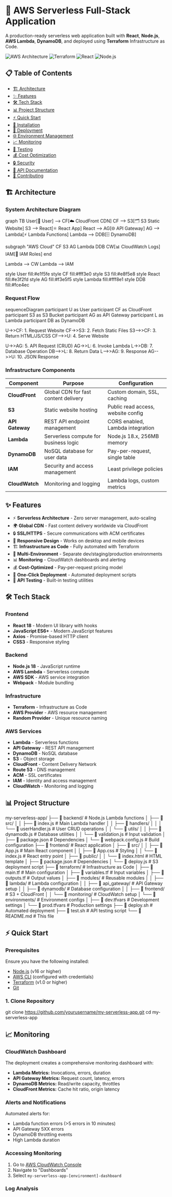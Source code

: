 # 🚀 AWS Serverless Full-Stack Application

A production-ready serverless web application built with **React**, **Node.js**, **AWS Lambda**, **DynamoDB**, and deployed using **Terraform** Infrastructure as Code.

![AWS Architecture](https://img.shields.io/badge/AWS-Serverless-orange) ![Terraform](https://img.shields.io/badge/Terraform-IaC-purple) ![React](https://img.shields.io/badge/React-Frontend-blue) ![Node.js](https://img.shields.io/badge/Node.js-Backend-green)

## 📋 Table of Contents

- [🏗️ Architecture](#️-architecture)
- [✨ Features](#-features)
- [🛠️ Tech Stack](#️-tech-stack)
- [📊 Project Structure](#-project-structure)
- [⚡ Quick Start](#-quick-start)
- [🔧 Installation](#-installation)
- [🚀 Deployment](#-deployment)
- [🌐 Environment Management](#-environment-management)
- [📈 Monitoring](#-monitoring)
- [🧪 Testing](#-testing)
- [💰 Cost Optimization](#-cost-optimization)
- [🔒 Security](#-security)
- [📝 API Documentation](#-api-documentation)
- [🤝 Contributing](#-contributing)

## 🏗️ Architecture

### System Architecture Diagram

graph TB
User[👤 User] --> CF[☁️ CloudFront CDN]
CF --> S3[🗂️ S3 Static Website]
S3 --> React[⚛️ React App]
React --> AG[🌐 API Gateway]
AG --> Lambda[⚡ Lambda Functions]
Lambda --> DDB[🗄️ DynamoDB]

subgraph "AWS Cloud"
    CF
    S3
    AG
    Lambda
    DDB
    CW[📊 CloudWatch Logs]
    IAM[🔐 IAM Roles]
end

Lambda --> CW
Lambda --> IAM

style User fill:#e1f5fe
style CF fill:#fff3e0
style S3 fill:#e8f5e8
style React fill:#e3f2fd
style AG fill:#f3e5f5
style Lambda fill:#fff8e1
style DDB fill:#fce4ec



### Request Flow

sequenceDiagram
participant U as User
participant CF as CloudFront
participant S3 as S3 Bucket
participant AG as API Gateway
participant L as Lambda
participant DB as DynamoDB

U->>CF: 1. Request Website
CF->>S3: 2. Fetch Static Files
S3-->>CF: 3. Return HTML/JS/CSS
CF-->>U: 4. Serve Website

U->>AG: 5. API Request (CRUD)
AG->>L: 6. Invoke Lambda
L->>DB: 7. Database Operation
DB-->>L: 8. Return Data
L-->>AG: 9. Response
AG-->>U: 10. JSON Response




### Infrastructure Components

| Component | Purpose | Configuration |
|-----------|---------|---------------|
| **CloudFront** | Global CDN for fast content delivery | Custom domain, SSL, caching |
| **S3** | Static website hosting | Public read access, website config |
| **API Gateway** | REST API endpoint management | CORS enabled, Lambda integration |
| **Lambda** | Serverless compute for business logic | Node.js 18.x, 256MB memory |
| **DynamoDB** | NoSQL database for user data | Pay-per-request, single table |
| **IAM** | Security and access management | Least privilege policies |
| **CloudWatch** | Monitoring and logging | Lambda logs, custom metrics |

## ✨ Features

- ⚡ **Serverless Architecture** - Zero server management, auto-scaling
- 🌍 **Global CDN** - Fast content delivery worldwide via CloudFront
- 🔒 **SSL/HTTPS** - Secure communications with ACM certificates
- 📱 **Responsive Design** - Works on desktop and mobile devices
- 🏗️ **Infrastructure as Code** - Fully automated with Terraform
- 🔄 **Multi-Environment** - Separate dev/staging/production environments
- 📊 **Monitoring** - CloudWatch dashboards and alerting
- 💰 **Cost-Optimized** - Pay-per-request pricing model
- 🚀 **One-Click Deployment** - Automated deployment scripts
- 🧪 **API Testing** - Built-in testing utilities

## 🛠️ Tech Stack

### Frontend
- **React 18** - Modern UI library with hooks
- **JavaScript ES6+** - Modern JavaScript features
- **Axios** - Promise-based HTTP client
- **CSS3** - Responsive styling

### Backend
- **Node.js 18** - JavaScript runtime
- **AWS Lambda** - Serverless compute
- **AWS SDK** - AWS service integration
- **Webpack** - Module bundling

### Infrastructure
- **Terraform** - Infrastructure as Code
- **AWS Provider** - AWS resource management
- **Random Provider** - Unique resource naming

### AWS Services
- **Lambda** - Serverless functions
- **API Gateway** - REST API management
- **DynamoDB** - NoSQL database
- **S3** - Object storage
- **CloudFront** - Content Delivery Network
- **Route 53** - DNS management
- **ACM** - SSL certificates
- **IAM** - Identity and access management
- **CloudWatch** - Monitoring and logging

## 📊 Project Structure


my-serverless-app/
├── 📁 backend/ # Node.js Lambda functions
│ ├── 📁 src/
│ │ ├── 📄 index.js # Main Lambda handler
│ │ ├── 📁 handlers/
│ │ │ └── 📄 userHandler.js # User CRUD operations
│ │ └── 📁 utils/
│ │ ├── 📄 dynamodb.js # Database utilities
│ │ └── 📄 validation.js # Input validation
│ ├── 📄 package.json # Dependencies
│ └── 📄 webpack.config.js # Build configuration
├── 📁 frontend/ # React application
│ ├── 📁 src/
│ │ ├── 📄 App.js # Main React component
│ │ ├── 📄 App.css # Styling
│ │ └── 📄 index.js # React entry point
│ ├── 📁 public/
│ │ └── 📄 index.html # HTML template
│ ├── 📄 package.json # Dependencies
│ └── 📄 deploy.js # S3 deployment script
├── 📁 terraform/ # Infrastructure as Code
│ ├── 📄 main.tf # Main configuration
│ ├── 📄 variables.tf # Input variables
│ ├── 📄 outputs.tf # Output values
│ ├── 📁 modules/ # Reusable modules
│ │ ├── 📁 lambda/ # Lambda configuration
│ │ ├── 📁 api_gateway/ # API Gateway setup
│ │ ├── 📁 dynamodb/ # Database configuration
│ │ ├── 📁 frontend/ # S3 + CloudFront
│ │ └── 📁 monitoring/ # CloudWatch setup
│ └── 📁 environments/ # Environment configs
│ ├── 📄 dev.tfvars # Development settings
│ └── 📄 prod.tfvars # Production settings
├── 📄 deploy.sh # Automated deployment
├── 📄 test.sh # API testing script
└── 📄 README.md # This file




## ⚡ Quick Start

### Prerequisites

Ensure you have the following installed:

- [Node.js](https://nodejs.org/) (v16 or higher)
- [AWS CLI](https://aws.amazon.com/cli/) (configured with credentials)
- [Terraform](https://terraform.io/) (v1.0 or higher)
- [Git](https://git-scm.com/)

### 1. Clone Repository


git clone https://github.com/yourusername/my-serverless-app.git
cd my-serverless-app


## 📈 Monitoring

### CloudWatch Dashboard

The deployment creates a comprehensive monitoring dashboard with:

- **Lambda Metrics:** Invocations, errors, duration
- **API Gateway Metrics:** Request count, latency, errors
- **DynamoDB Metrics:** Read/write capacity, throttles
- **CloudFront Metrics:** Cache hit ratio, origin latency

### Alerts and Notifications

Automated alerts for:
- Lambda function errors (>5 errors in 10 minutes)
- API Gateway 5XX errors
- DynamoDB throttling events
- High Lambda duration

### Accessing Monitoring

1. Go to [AWS CloudWatch Console](https://console.aws.amazon.com/cloudwatch/)
2. Navigate to "Dashboards"
3. Select `my-serverless-app-[environment]-dashboard`

### Log Analysis


